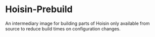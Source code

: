 # Hoisin-Prebuild
An intermediary image for building parts of Hoisin only available from source to reduce build times on configuration changes.
